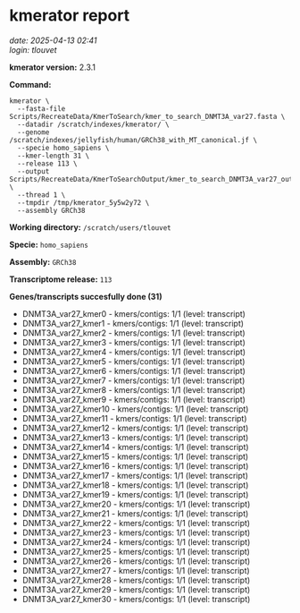 # kmerator report
*date: 2025-04-13 02:41*  
*login: tlouvet*

**kmerator version:** 2.3.1

**Command:**

```
kmerator \
  --fasta-file Scripts/RecreateData/KmerToSearch/kmer_to_search_DNMT3A_var27.fasta \
  --datadir /scratch/indexes/kmerator/ \
  --genome /scratch/indexes/jellyfish/human/GRCh38_with_MT_canonical.jf \
  --specie homo_sapiens \
  --kmer-length 31 \
  --release 113 \
  --output Scripts/RecreateData/KmerToSearchOutput/kmer_to_search_DNMT3A_var27_output \
  --thread 1 \
  --tmpdir /tmp/kmerator_5y5w2y72 \
  --assembly GRCh38
```

**Working directory:** `/scratch/users/tlouvet`

**Specie:** `homo_sapiens`

**Assembly:** `GRCh38`

**Transcriptome release:** `113`

**Genes/transcripts succesfully done (31)**

- DNMT3A_var27_kmer0 - kmers/contigs: 1/1 (level: transcript)
- DNMT3A_var27_kmer1 - kmers/contigs: 1/1 (level: transcript)
- DNMT3A_var27_kmer2 - kmers/contigs: 1/1 (level: transcript)
- DNMT3A_var27_kmer3 - kmers/contigs: 1/1 (level: transcript)
- DNMT3A_var27_kmer4 - kmers/contigs: 1/1 (level: transcript)
- DNMT3A_var27_kmer5 - kmers/contigs: 1/1 (level: transcript)
- DNMT3A_var27_kmer6 - kmers/contigs: 1/1 (level: transcript)
- DNMT3A_var27_kmer7 - kmers/contigs: 1/1 (level: transcript)
- DNMT3A_var27_kmer8 - kmers/contigs: 1/1 (level: transcript)
- DNMT3A_var27_kmer9 - kmers/contigs: 1/1 (level: transcript)
- DNMT3A_var27_kmer10 - kmers/contigs: 1/1 (level: transcript)
- DNMT3A_var27_kmer11 - kmers/contigs: 1/1 (level: transcript)
- DNMT3A_var27_kmer12 - kmers/contigs: 1/1 (level: transcript)
- DNMT3A_var27_kmer13 - kmers/contigs: 1/1 (level: transcript)
- DNMT3A_var27_kmer14 - kmers/contigs: 1/1 (level: transcript)
- DNMT3A_var27_kmer15 - kmers/contigs: 1/1 (level: transcript)
- DNMT3A_var27_kmer16 - kmers/contigs: 1/1 (level: transcript)
- DNMT3A_var27_kmer17 - kmers/contigs: 1/1 (level: transcript)
- DNMT3A_var27_kmer18 - kmers/contigs: 1/1 (level: transcript)
- DNMT3A_var27_kmer19 - kmers/contigs: 1/1 (level: transcript)
- DNMT3A_var27_kmer20 - kmers/contigs: 1/1 (level: transcript)
- DNMT3A_var27_kmer21 - kmers/contigs: 1/1 (level: transcript)
- DNMT3A_var27_kmer22 - kmers/contigs: 1/1 (level: transcript)
- DNMT3A_var27_kmer23 - kmers/contigs: 1/1 (level: transcript)
- DNMT3A_var27_kmer24 - kmers/contigs: 1/1 (level: transcript)
- DNMT3A_var27_kmer25 - kmers/contigs: 1/1 (level: transcript)
- DNMT3A_var27_kmer26 - kmers/contigs: 1/1 (level: transcript)
- DNMT3A_var27_kmer27 - kmers/contigs: 1/1 (level: transcript)
- DNMT3A_var27_kmer28 - kmers/contigs: 1/1 (level: transcript)
- DNMT3A_var27_kmer29 - kmers/contigs: 1/1 (level: transcript)
- DNMT3A_var27_kmer30 - kmers/contigs: 1/1 (level: transcript)

